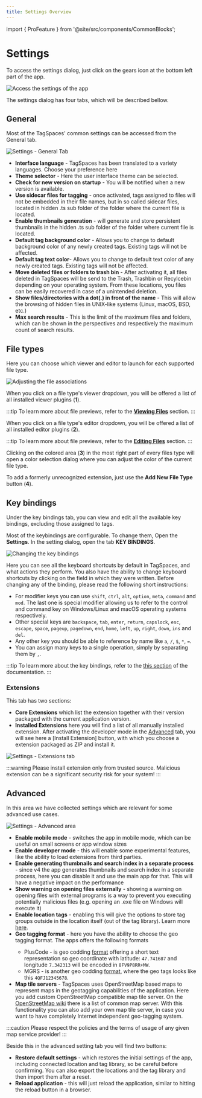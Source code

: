 ```yaml
---
title: Settings Overview
---
```


import { ProFeature } from '@site/src/components/CommonBlocks';

# Settings

To access the settings dialog, just click on the gears icon at the bottom left part of the app.

![Access the settings of the app](/media/open-settings.png)

The settings dialog has four tabs, which will be described bellow.

## General

Most of the TagSpaces' common settings can be accessed from the General tab.

![Settings - General Tab](/media/tagspaces-settings-general.png)

- **Interface language** - TagSpaces has been translated to a variety languages. Choose your preference here
- **Theme selector** - Here the user interface theme can be selected.
- **Check for new version on startup** - You will be notified when a new version is available.
- **Use sidecar files for tagging** - once activated, tags assigned to files will not be embedded in their file names, but in so called sidecar files, located in hidden .ts sub folder of the folder where the current file is located.
- **Enable thumbnails generation** - will generate and store persistent thumbnails in the hidden .ts sub folder of the folder where current file is located.
- **Default tag background color** - Allows you to change to default background color of any newly created tags. Existing tags will not be affected.
- **Default tag text color**- Allows you to change to default text color of any newly created tags. Existing tags will not be affected.
- **Move deleted files or folders to trash bin** - After activating it, all files deleted in TagSpaces will be send to the Trash, Trashbin or Recylcebin depending on your operating system. From these locations, you files can be easily recovered in case of a unintended deletion.
- **Show files/directories with a dot(.) in front of the name** - This will allow the browsing of hidden files in UNIX-like systems (Linux, macOS, BSD, etc.)
- **Max search results** - This is the limit of the maximum files and folders, which can be shown in the perspectives and respectively the maximum count of search results.

<!--
* **Use default location as a startup location** - TagSpaces will not remember your last active directory, but will always launch showing the specified location instead.
* **Enable colored file type extensions** - Colour coded extension icons allow for easier navigation
* **Always show tag area on startup** - Even if you close TagSpaces with the directory browser active, io the next startup the tag library will be shown.
* **Loads location meta data** - reads meta from `tsm.json`, located in a .ts subfolder, if present
* **Restore initial settings** - Reset to defaults any time
* **Watch current directory for changes** - Will update directory data as and when files change
* **Tag delimiter** - By default, TagSpaces used a `space` to mark tag boundaries (learn more [here](tagging)).  Here you can change this to another character.
* **Prefix for the tag container** - By default, TagSpaces does not use a prefix to show that the next part of the filename contains tags (learn more [here](tagging)). here you can change that behaviour. -->

## File types

Here you can choose which viewer and editor to launch for each supported file type.

![Adjusting the file associations](/media/settings-tab-file-types.svg)

When you click on a file type's viewer dropdown, you will be offered a list of all installed viewer plugins (**1**).

:::tip
To learn more about file previews, refer to the [**Viewing Files**](/viewing-files) section.
:::

When you click on a file type's editor dropdown, you will be offered a list of all installed editor plugins (**2**).

:::tip
To learn more about file previews, refer to the [**Editing Files**](/editing-files) section.
:::

Clicking on the colored area (**3**) in the most right part of every files type will open a color selection dialog where you can adjust the color of the current file type.

To add a formerly unrecognized extension, just use the **Add New File Type** button (**4**).

## Key bindings

Under the key bindings tab, you can view and edit all the available key bindings, excluding those assigned to tags.

Most of the keybindings are configurable. To change them, Open the **Settings**. In the setting dialog, open the tab **KEY BINDINGS**.

![Changing the key bindings](/media/tagspaces-settings-key-bindings.png)

Here you can see all the keyboard shortcuts by default in TagSpaces, and what actions they perform. You also have the ability to change keyboard shortcuts by clicking on the field in which they were written. Before changing any of the binding, please read the following short instructions:

- For modifier keys you can use `shift`, `ctrl`, `alt`, `option`, `meta`, `command` and `mod`. The last one is special modifier allowing us to refer to the control and command key on Windows/Linux and macOS operating systems respectively.
- Other special keys are `backspace`, `tab`, `enter`, `return`, `capslock`, `esc`, `escape`, `space`, `pageup`, `pagedown`, `end`, `home`, `left`, `up`, `right`, `down`, `ins` and `del`.
- Any other key you should be able to reference by name like `a`, `/`, `$`, `*`, `=`.
- You can assign many keys to a single operation, simply by separating them by `,`.

:::tip
To learn more about the key bindings, refer to the [this section](/ui/keybindings) of the documentation.
:::

### Extensions

This tab has two sections:

- **Core Extensions** which list the extension together with their version packaged with the current application version.
- **Installed Extensions** here you will find a list of all manually installed extension. After activating the developer mode in the [Advanced](#advanced) tab, you will see here a [Install Extension] button, with which you choose a extension packaged as ZIP and install it.

![Settings - Extensions tab](/media/tagspaces-settings-extensions.png)

:::warning
Please install extension only from trusted source. Malicious extension can be a significant security risk for your system!
:::

## Advanced

In this area we have collected settings which are relevant for some advanced use cases.

![Settings - Advanced area](/media/tagspaces-settings-advanced.png)

- **Enable mobile mode** - switches the app in mobile mode, which can be useful on small screens or app window sizes
- **Enable developer mode** - this will enable some experimental features, like the ability to load extensions from third parties.
- **Enable generating thumbnails and search index in a separate process** - since v4 the app generates thumbnails and search index in a separate process, here you can disable it and use the main app for that. This will have a negative impact on the performance
- **Show warning on opening files externally** - showing a warning on opening files with external programs is a way to prevent you executing potentially malicious files (e.g. opening an .exe file on Windows will execute it)
- **Enable location tags** - <ProFeature /> enabling this will give the options to store tag groups outside in the location itself (out of the tag library). Learn more [here](/ui/taglibrary/#location-tags).
- **Geo tagging format** - <ProFeature /> here you have the ability to choose the geo tagging format. The apps offers the following formats
  - PlusCode - is geo codding [format](https://en.wikipedia.org/wiki/Open_Location_Code) offering a short text representation so geo coordinate with latitude: `47.741687` and longitude `7.342313` will be encoded in `8FV9P8RR+MW`.
  - MGRS - is another geo codding [format](https://en.wikipedia.org/wiki/Military_Grid_Reference_System), where the geo tags looks like this `4QFJ12345678`.
- **Map tile servers** - <ProFeature /> TagSpaces uses OpenStreetMap based maps to represent maps in the geotagging capabilities of the application. Here you add custom OpenStreetMap compatible map tile server. On the [OpenStreetMap wiki](https://wiki.openstreetmap.org/wiki/Tile_servers) there is a list of common map server. With this functionality you can also add your own map tile server, in case you want to have completely Internet independent geo-tagging system.

:::caution
Please respect the policies and the terms of usage of any given map service provider!
:::

Beside this in the advanced setting tab you will find two buttons:

- **Restore default settings** - which restores the initial settings of the app, including connected location and tag library, so be careful before confirming. You can also export the locations and the tag library and then import them after a reset.
- **Reload application** - this will just reload the application, similar to hitting the reload button in a browser.
